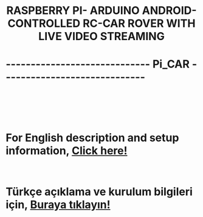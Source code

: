 # <p align="center"> <b>RASPBERRY PI- ARDUINO ANDROID-CONTROLLED RC-CAR ROVER WITH LIVE VIDEO STREAMING</b></p>
# ----------------------------- Pi_CAR -----------------------------
<br><br><br><br>
# For English description and setup information, [Click here!](README-EN.md)  <br><br>
# Türkçe açıklama ve kurulum bilgileri için, [Buraya tıklayın!](README-TR.md) <br><br>

 
